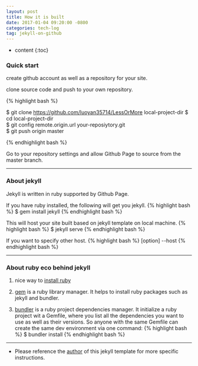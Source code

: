 ```yaml
---
layout: post
title: How it is built
date: 2017-01-04 09:20:00 -0800
categories: tech-log
tag: jekyll-on-github
---
```


* content
{:toc}



### Quick start 

create github account as well as a repository for your site.    

clone source code and push to your own repository.    
  
{% highlight bash %}

$ git clone https://github.com/luoyan35714/LessOrMore local-project-dir
$ cd local-project-dir   
$ git config remote.origin.url your-reposiytory.git  
$ git push origin master

{% endhighlight bash %}

Go to your repository settings and allow Github Page to source from the master branch.

---

### About jekyll

Jekyll is written in ruby supported by Github Page.  

If you have ruby installed, the following will get you jekyll.
{% highlight bash %} $ gem install jekyll {% endhighlight bash %}

This will host your site built based on jekyll template on local machine. 
{% highlight bash %} $ jekyll serve {% endhighlight bash %}

If you want to specify other host.
{% highlight bash %} [option] --host {% endhighlight bash %}  

---

### About ruby eco behind jekyll

1. nice way to [install ruby](http://rvm.io)

2. [gem](https://rubygems.org/) is a ruby library manager. It helps to install ruby packages such as jekyll and bundler.

3. [bundler](http://bundler.io/) is a ruby project dependencies manager. It initialize a ruby project wit a Gemfile, where you list all the dependencies you want to use as well as their versions. So anyone with the same Gemfile can create the same dev environment via one command: {% highlight bash %} $ bundler install {% endhighlight bash %}

---

* Please reference the [author](https://github.com/luoyan35714/LessOrMore) of this jekyll template for more specific instructions.
